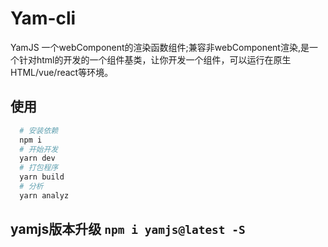 # Yam-cli 

YamJS 一个webComponent的渲染函数组件;兼容非webComponent渲染,是一个针对html的开发的一个组件基类，让你开发一个组件，可以运行在原生HTML/vue/react等环境。

## 使用

```bash 
  # 安装依赖
  npm i 
  # 开始开发
  yarn dev
  # 打包程序
  yarn build
  # 分析
  yarn analyz
```
## yamjs版本升级 `npm i yamjs@latest -S`
 
